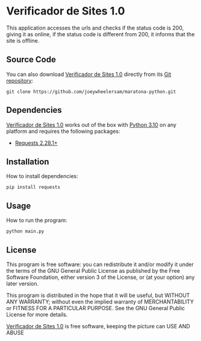 # Verificador de Sites 1.0
This application accesses the urls and checks if the status code is 200, giving it as online, if the status code is different from 200, it informs that the site is offline.
## Source Code
You can also download [Verificador de Sites 1.0](https://github.com/joeywheelersam/maratona-python/tree/master/Desafios/04) directly from its [Git repository](https://github.com/joeywheelersam/maratona-python.git):

```
git clone https://github.com/joeywheelersam/maratona-python.git
```

## Dependencies
[Verificador de Sites 1.0](https://github.com/joeywheelersam/maratona-python/tree/master/Desafios/04) works out of the box with [Python 3.10](https://www.python.org/downloads/release/python-3100/) on any platform and requires the following packages:
- [Requests 2.28.1+](https://pypi.org/project/requests/)

## Installation
How to install dependencies:
```
pip install requests
```

## Usage
How to run the program:
```
python main.py
```

## License
This program is free software: you can redistribute it and/or modify
it under the terms of the GNU General Public License as published by
the Free Software Foundation, either version 3 of the License, or
(at your option) any later version.

This program is distributed in the hope that it will be useful,
but WITHOUT ANY WARRANTY; without even the implied warranty of
MERCHANTABILITY or FITNESS FOR A PARTICULAR PURPOSE.  See the
GNU General Public License for more details.

[Verificador de Sites 1.0](https://github.com/joeywheelersam/maratona-python/tree/master/Desafios/04) is free software, keeping the picture can USE AND ABUSE 